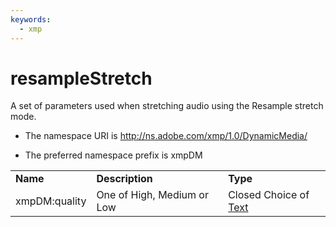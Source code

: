 ```yaml
---
keywords:
  - xmp
---
```


# resampleStretch

A set of parameters used when stretching audio using the Resample stretch mode.

- The namespace URI is http://ns.adobe.com/xmp/1.0/DynamicMedia/

- The preferred namespace prefix is xmpDM

|    |           |    |
|----|-----------|----|
|**Name**|**Description**|**Type**|
|xmpDM:quality|One of High, Medium or Low  |Closed Choice of [Text](./CoreProperties.md#text)|
